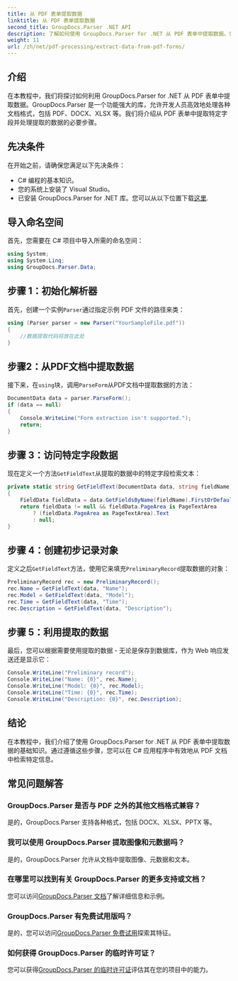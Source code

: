 ```yaml
---
title: 从 PDF 表单提取数据
linktitle: 从 PDF 表单提取数据
second_title: GroupDocs.Parser .NET API
description: 了解如何使用 GroupDocs.Parser for .NET 从 PDF 表单中提取数据。包含代码示例和常见问题解答的分步指南。
weight: 11
url: /zh/net/pdf-processing/extract-data-from-pdf-forms/
---
```

## 介绍
在本教程中，我们将探讨如何利用 GroupDocs.Parser for .NET 从 PDF 表单中提取数据。GroupDocs.Parser 是一个功能强大的库，允许开发人员高效地处理各种文档格式，包括 PDF、DOCX、XLSX 等。我们将介绍从 PDF 表单中提取特定字段并处理提取的数据的必要步骤。
## 先决条件
在开始之前，请确保您满足以下先决条件：
- C# 编程的基本知识。
- 您的系统上安装了 Visual Studio。
- 已安装 GroupDocs.Parser for .NET 库。您可以从以下位置下载[这里](https://releases.groupdocs.com/parser/net/).

## 导入命名空间
首先，您需要在 C# 项目中导入所需的命名空间：
```csharp
using System;
using System.Linq;
using GroupDocs.Parser.Data;
```
## 步骤 1：初始化解析器
首先，创建一个实例`Parser`通过指定示例 PDF 文件的路径来类：
```csharp
using (Parser parser = new Parser("YourSampleFile.pdf"))
{
    //数据提取代码将放在此处
}
```
## 步骤2：从PDF文档中提取数据
接下来，在`using`块，调用`ParseForm`从PDF文档中提取数据的方法：
```csharp
DocumentData data = parser.ParseForm();
if (data == null)
{
    Console.WriteLine("Form extraction isn't supported.");
    return;
}
```
## 步骤 3：访问特定字段数据
现在定义一个方法`GetFieldText`从提取的数据中的特定字段检索文本：
```csharp
private static string GetFieldText(DocumentData data, string fieldName)
{
    FieldData fieldData = data.GetFieldsByName(fieldName).FirstOrDefault();
    return fieldData != null && fieldData.PageArea is PageTextArea
        ? (fieldData.PageArea as PageTextArea).Text
        : null;
}
```
## 步骤 4：创建初步记录对象
定义之后`GetFieldText`方法，使用它来填充`PreliminaryRecord`提取数据的对象：
```csharp
PreliminaryRecord rec = new PreliminaryRecord();
rec.Name = GetFieldText(data, "Name");
rec.Model = GetFieldText(data, "Model");
rec.Time = GetFieldText(data, "Time");
rec.Description = GetFieldText(data, "Description");
```
## 步骤 5：利用提取的数据
最后，您可以根据需要使用提取的数据 - 无论是保存到数据库，作为 Web 响应发送还是显示它：
```csharp
Console.WriteLine("Preliminary record");
Console.WriteLine("Name: {0}", rec.Name);
Console.WriteLine("Model: {0}", rec.Model);
Console.WriteLine("Time: {0}", rec.Time);
Console.WriteLine("Description: {0}", rec.Description);
```

## 结论
在本教程中，我们介绍了使用 GroupDocs.Parser for .NET 从 PDF 表单中提取数据的基础知识。通过遵循这些步骤，您可以在 C# 应用程序中有效地从 PDF 文档中检索特定信息。

## 常见问题解答
### GroupDocs.Parser 是否与 PDF 之外的其他文档格式兼容？
是的，GroupDocs.Parser 支持各种格式，包括 DOCX、XLSX、PPTX 等。
### 我可以使用 GroupDocs.Parser 提取图像和元数据吗？
是的，GroupDocs.Parser 允许从文档中提取图像、元数据和文本。
### 在哪里可以找到有关 GroupDocs.Parser 的更多支持或文档？
您可以访问[GroupDocs.Parser 文档](https://tutorials.groupdocs.com/parser/net/)了解详细信息和示例。
### GroupDocs.Parser 有免费试用版吗？
是的，您可以访问[GroupDocs.Parser 免费试用](https://releases.groupdocs.com/)探索其特征。
### 如何获得 GroupDocs.Parser 的临时许可证？
您可以获得[GroupDocs.Parser 的临时许可证](https://purchase.groupdocs.com/temporary-license/)评估其在您的项目中的能力。